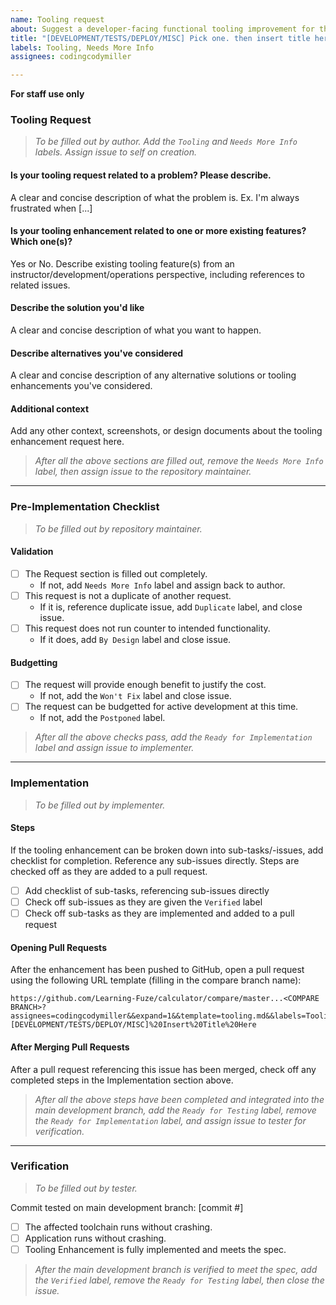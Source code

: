 ```yaml
---
name: Tooling request
about: Suggest a developer-facing functional tooling improvement for this project
title: "[DEVELOPMENT/TESTS/DEPLOY/MISC] Pick one. then insert title here"
labels: Tooling, Needs More Info
assignees: codingcodymiller

---
```


**For staff use only**

### Tooling Request
> _To be filled out by author. Add the `Tooling` and `Needs More Info` labels. Assign issue to self on creation._

#### **Is your tooling request related to a problem? Please describe.**
A clear and concise description of what the problem is. Ex. I'm always frustrated when [...]

#### **Is your tooling enhancement related to one or more existing features? Which one(s)?**
Yes or No. Describe existing tooling feature(s) from an instructor/development/operations perspective, including references to related issues.

#### **Describe the solution you'd like**
A clear and concise description of what you want to happen.

#### **Describe alternatives you've considered**
A clear and concise description of any alternative solutions or tooling enhancements you've considered.

#### **Additional context**
Add any other context, screenshots, or design documents about the tooling enhancement request here.

> _After all the above sections are filled out, remove the `Needs More Info` label, then assign issue to the repository maintainer._

---

### Pre-Implementation Checklist
> _To be filled out by repository maintainer._

#### **Validation**
- [ ] The Request section is filled out completely.
  - If not, add `Needs More Info` label and assign back to author.
- [ ] This request is not a duplicate of another request.
  - If it is, reference duplicate issue, add `Duplicate` label, and close issue.
- [ ] This request does not run counter to intended functionality.
  - If it does, add `By Design` label and close issue.

#### **Budgetting**
- [ ] The request will provide enough benefit to justify the cost.
  - If not, add the `Won't Fix` label and close issue.
- [ ] The request can be budgetted for active development at this time.
  - If not, add the `Postponed` label.

> _After all the above checks pass, add the `Ready for Implementation` label and assign issue to implementer._

---

### Implementation
> _To be filled out by implementer._

#### **Steps**
If the tooling enhancement can be broken down into sub-tasks/-issues, add checklist for completion. Reference any sub-issues directly. Steps are checked off as they are added to a pull request.
- [ ] Add checklist of sub-tasks, referencing sub-issues directly
- [ ] Check off sub-issues as they are given the `Verified` label
- [ ] Check off sub-tasks as they are implemented and added to a pull request

#### **Opening Pull Requests**
After the enhancement has been pushed to GitHub, open a pull request using the following URL template (filling in the compare branch name):
```
https://github.com/Learning-Fuze/calculator/compare/master...<COMPARE BRANCH>?assignees=codingcodymiller&&expand=1&&template=tooling.md&&labels=Tooling+Needs%20More%20Info&&title=[DEVELOPMENT/TESTS/DEPLOY/MISC]%20Insert%20Title%20Here
```

#### **After Merging Pull Requests**
After a pull request referencing this issue has been merged, check off any completed steps in the Implementation section above.

> _After all the above steps have been completed and integrated into the main development branch, add the `Ready for Testing` label, remove the `Ready for Implementation` label, and assign issue to tester for verification._

---

### Verification
> _To be filled out by tester._

Commit tested on main development branch: [commit #]
- [ ] The affected toolchain runs without crashing.
- [ ] Application runs without crashing.
- [ ] Tooling Enhancement is fully implemented and meets the spec.

> _After the main development branch is verified to meet the spec, add the `Verified` label, remove the `Ready for Testing` label, then close the issue._
